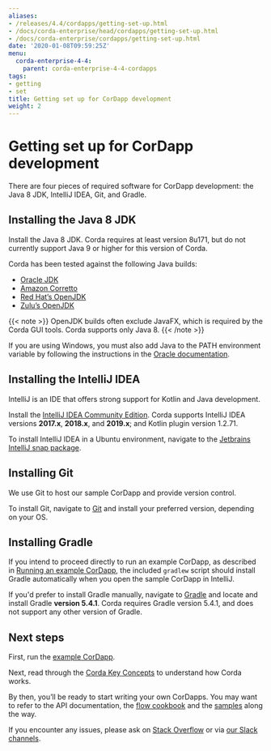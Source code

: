 ```yaml
---
aliases:
- /releases/4.4/cordapps/getting-set-up.html
- /docs/corda-enterprise/head/cordapps/getting-set-up.html
- /docs/corda-enterprise/cordapps/getting-set-up.html
date: '2020-01-08T09:59:25Z'
menu:
  corda-enterprise-4-4:
    parent: corda-enterprise-4-4-cordapps
tags:
- getting
- set
title: Getting set up for CorDapp development
weight: 2
---
```


# Getting set up for CorDapp development

There are four pieces of required software for CorDapp development: the Java 8 JDK, IntelliJ IDEA, Git, and Gradle.

## Installing the Java 8 JDK

Install the Java 8 JDK. Corda requires at least version 8u171, but do not currently support Java 9 or higher for this version of Corda.

Corda has been tested against the following Java builds:

  * [Oracle JDK](https://www.oracle.com/technetwork/java/javase/downloads/jdk8-downloads-2133151.html)
  * [Amazon Corretto](https://aws.amazon.com/corretto/)
  * [Red Hat’s OpenJDK](https://developers.redhat.com/products/openjdk/overview/)
  * [Zulu’s OpenJDK](https://www.azul.com/)

{{< note >}}
  OpenJDK builds often exclude JavaFX, which is required by the Corda GUI tools. Corda supports only Java 8.
  {{< /note >}}

If you are using Windows, you must also add Java to the PATH environment variable by following the instructions in the [Oracle documentation](https://docs.oracle.com/javase/7/docs/webnotes/install/windows/jdk-installation-windows.html#path).

## Installing the IntelliJ IDEA

IntelliJ is an IDE that offers strong support for Kotlin and Java development.

Install the [IntelliJ IDEA Community Edition](https://www.jetbrains.com/idea/). Corda supports IntelliJ IDEA versions **2017.x**, **2018.x**, and **2019.x**; and Kotlin plugin version 1.2.71.


To install IntelliJ IDEA in a Ubuntu environment, navigate to the [Jetbrains IntelliJ snap package](https://snapcraft.io/intellij-idea-community).

## Installing Git

We use Git to host our sample CorDapp and provide version control.

To install Git, navigate to [Git](https://git-scm.com/) and install your preferred version, depending on your OS.

## Installing Gradle

If you intend to proceed directly to run an example CorDapp, as described in [Running an example CorDapp](tutorial-cordapp.md), the included `gradlew` script should install Gradle automatically when you open the sample CorDapp in IntelliJ.

If you'd prefer to install Gradle manually, navigate to [Gradle](https://gradle.org/releases/) and locate and install Gradle **version 5.4.1**.  Corda requires Gradle version 5.4.1, and does not support any other version of Gradle.

## Next steps

First, run the [example CorDapp](tutorial-cordapp.md).

Next, read through the [Corda Key Concepts](key-concepts.md) to understand how Corda works.

By then, you’ll be ready to start writing your own CorDapps. You may want to refer to the
API documentation, the [flow cookbook](flow-cookbook.md) and the
[samples](https://www.corda.net/samples/) along the way.

If you encounter any issues, please ask on [Stack Overflow](https://stackoverflow.com/questions/tagged/corda) or via [our Slack channels](http://slack.corda.net/).
